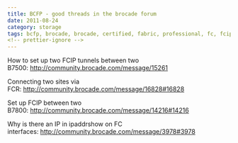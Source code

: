 ```yaml
---
title: BCFP - good threads in the brocade forum
date: 2011-08-24
category: storage
tags: bcfp, brocade, brocade, certified, fabric, professional, fc, fcip, fcr, fibre, channel, forum, mybrocade, san, storage
<!-- prettier-ignore -->
---
```


How to set up two FCIP tunnels between two B7500: <http://community.brocade.com/message/15261>

Connecting two sites via FCR: <http://community.brocade.com/message/16828#16828>

Set up FCIP between two B7800: <http://community.brocade.com/message/14216#14216>

Why is there an IP in ipaddrshow on FC interfaces: <http://community.brocade.com/message/3978#3978>
